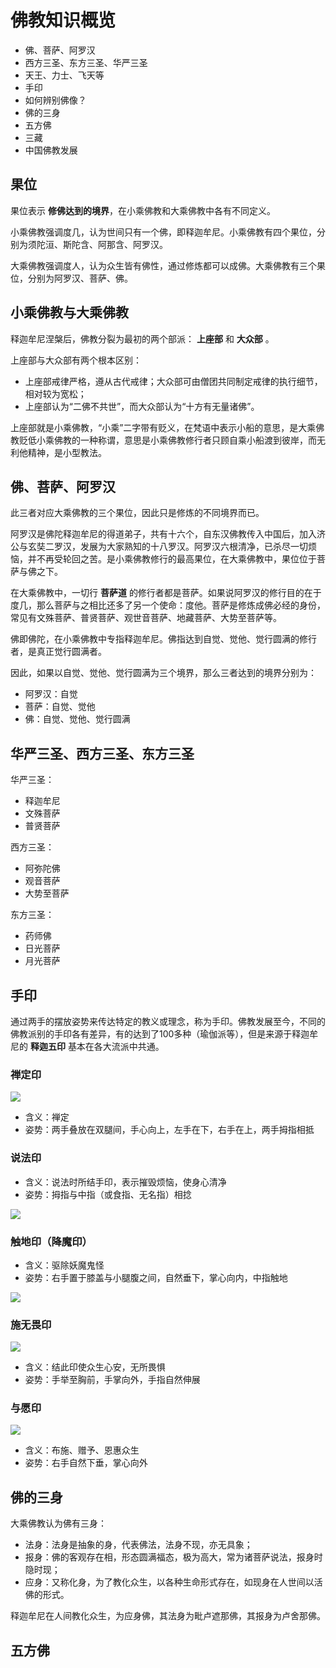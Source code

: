 # 佛教知识概览

- 佛、菩萨、阿罗汉
- 西方三圣、东方三圣、华严三圣
- 天王、力士、飞天等
- 手印
- 如何辨别佛像？
- 佛的三身
- 五方佛
- 三藏
- 中国佛教发展


## 果位

果位表示 **修佛达到的境界**，在小乘佛教和大乘佛教中各有不同定义。

小乘佛教强调度几，认为世间只有一个佛，即释迦牟尼。小乘佛教有四个果位，分别为须陀洹、斯陀含、阿那含、阿罗汉。

大乘佛教强调度人，认为众生皆有佛性，通过修炼都可以成佛。大乘佛教有三个果位，分别为阿罗汉、菩萨、佛。

## 小乘佛教与大乘佛教

释迦牟尼涅槃后，佛教分裂为最初的两个部派： **上座部** 和 **大众部** 。

上座部与大众部有两个根本区别：
- 上座部戒律严格，遵从古代戒律；大众部可由僧团共同制定戒律的执行细节，相对较为宽松；
- 上座部认为“二佛不共世”，而大众部认为“十方有无量诸佛”。

上座部就是小乘佛教，“小乘”二字带有贬义，在梵语中表示小船的意思，是大乘佛教贬低小乘佛教的一种称谓，意思是小乘佛教修行者只顾自乘小船渡到彼岸，而无利他精神，是小型教法。


## 佛、菩萨、阿罗汉

此三者对应大乘佛教的三个果位，因此只是修炼的不同境界而已。

阿罗汉是佛陀释迦牟尼的得道弟子，共有十六个，自东汉佛教传入中国后，加入济公与玄奘二罗汉，发展为大家熟知的十八罗汉。阿罗汉六根清净，已杀尽一切烦恼，并不再受轮回之苦。是小乘佛教修行的最高果位，在大乘佛教中，果位位于菩萨与佛之下。

在大乘佛教中，一切行 **菩萨道** 的修行者都是菩萨。如果说阿罗汉的修行目的在于度几，那么菩萨与之相比还多了另一个使命：度他。菩萨是修炼成佛必经的身份，常见有文殊菩萨、普贤菩萨、观世音菩萨、地藏菩萨、大势至菩萨等。

佛即佛陀，在小乘佛教中专指释迦牟尼。佛指达到自觉、觉他、觉行圆满的修行者，是真正觉行圆满者。

因此，如果以自觉、觉他、觉行圆满为三个境界，那么三者达到的境界分别为：

- 阿罗汉：自觉
- 菩萨：自觉、觉他
- 佛：自觉、觉他、觉行圆满

## 华严三圣、西方三圣、东方三圣

华严三圣：
- 释迦牟尼
- 文殊菩萨
- 普贤菩萨

西方三圣：
- 阿弥陀佛
- 观音菩萨
- 大势至菩萨

东方三圣：
- 药师佛
- 日光菩萨
- 月光菩萨

## 手印

通过两手的摆放姿势来传达特定的教义或理念，称为手印。佛教发展至今，不同的佛教派别的手印各有差异，有的达到了100多种（瑜伽派等），但是来源于释迦牟尼的 **释迦五印** 基本在各大流派中共通。

### 禅定印

<p>
  <img src="https://xpzheng-book.oss-cn-shenzhen.aliyuncs.com/history/%E7%A6%85%E5%AE%9A%E5%8D%B0.jfif" class="md:h-[300px]">
</p>

- 含义：禅定
- 姿势：两手叠放在双腿间，手心向上，左手在下，右手在上，两手拇指相抵

### 说法印

- 含义：说法时所结手印，表示摧毁烦恼，使身心清净
- 姿势：拇指与中指（或食指、无名指）相捻

<p>
  <img src="https://xpzheng-book.oss-cn-shenzhen.aliyuncs.com/history/%E8%AF%B4%E6%B3%95%E5%8D%B0.jfif" class="md:h-[350px]">
</p>

### 触地印（降魔印）

- 含义：驱除妖魔鬼怪
- 姿势：右手置于膝盖与小腿腹之间，自然垂下，掌心向内，中指触地

<p>
  <img src="https://xpzheng-book.oss-cn-shenzhen.aliyuncs.com/history/%E8%A7%A6%E5%9C%B0%E5%8D%B0.jfif" class="md:h-[350px]">
</p>

### 施无畏印

<p>
  <img src="https://xpzheng-book.oss-cn-shenzhen.aliyuncs.com/history/%E6%96%BD%E6%97%A0%E7%95%8F%E5%8D%B0.jfif" class="md:h-[350px]">
</p>

- 含义：结此印使众生心安，无所畏惧
- 姿势：手举至胸前，手掌向外，手指自然伸展

### 与愿印

<p>
  <img src="https://xpzheng-book.oss-cn-shenzhen.aliyuncs.com/history/%E4%B8%8E%E6%84%BF%E5%8D%B0.jfif" class="md:h-[350px]">
</p>

- 含义：布施、赠予、恩惠众生
- 姿势：右手自然下垂，掌心向外

## 佛的三身

大乘佛教认为佛有三身：
- 法身：法身是抽象的身，代表佛法，法身不现，亦无具象；
- 报身：佛的客观存在相，形态圆满福态，极为高大，常为诸菩萨说法，报身时隐时现；
- 应身：又称化身，为了教化众生，以各种生命形式存在，如现身在人世间以活佛的形式。

释迦牟尼在人间教化众生，为应身佛，其法身为毗卢遮那佛，其报身为卢舍那佛。

## 五方佛

<Todo />

